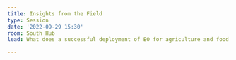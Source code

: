 ```yaml
---
title: Insights from the Field
type: Session
date: '2022-09-29 15:30'
room: South Hub
lead: What does a successful deployment of EO for agriculture and food security look like? What barriers affect adoption and scaling of EO data use? What lessons can we take from the field - both the smallholder field and fields of practice?

---
```

